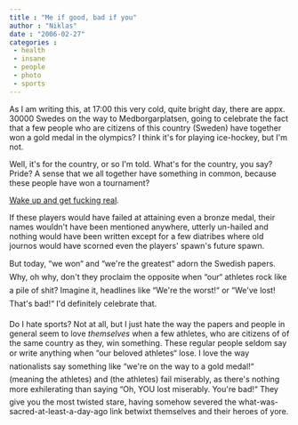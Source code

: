 ```yaml
---
title : "Me if good, bad if you"
author : "Niklas"
date : "2006-02-27"
categories : 
 - health
 - insane
 - people
 - photo
 - sports
---
```


As I am writing this, at 17:00 this very cold, quite bright day, there are appx. 30000 Swedes on the way to Medborgarplatsen, going to celebrate the fact that a few people who are citizens of this country (Sweden) have together won a gold medal in the olympics? I think it's for playing ice-hockey, but I'm not.

Well, it's for the country, or so I'm told. What's for the country, you say? Pride? A sense that we all together have something in common, because these people have won a tournament?

[Wake up and get fucking real](https://niklasblog.com/wp-content/2006-02-27-olympic.jpg "I'm not part of the same country as Expressen.").

If these players would have failed at attaining even a bronze medal, their names wouldn't have been mentioned anywhere, utterly un-hailed and nothing would have been written except for a few diatribes where old journos would have scorned even the players' spawn's future spawn.

But today, “we won“ and “we're the greatest“ adorn the Swedish papers. Why, oh why, don't they proclaim the opposite when “our“ athletes rock like a pile of shit? Imagine it, headlines like “We're the worst!“ or “We've lost! That's bad!“ I'd definitely celebrate that.

Do I hate sports? Not at all, but I just hate the way the papers and people in general seem to love _themselves_ when a few athletes, who are citizens of of the same country as they, win something. These regular people seldom say or write anything when “our beloved athletes“ lose. I love the way nationalists say something like “we're on the way to a gold medal!“ (meaning the athletes) and (the athletes) fail miserably, as there's nothing more exhilerating than saying “Oh, YOU lost miserably. You're bad!“ They give you the most twisted stare, having somehow severed the what-was-sacred-at-least-a-day-ago link betwixt themselves and their heroes of yore.
